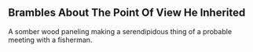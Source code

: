 Brambles About The Point Of View He Inherited
---------------------------------------------
A somber wood paneling making a serendipidous thing of a probable meeting with a fisherman.  

